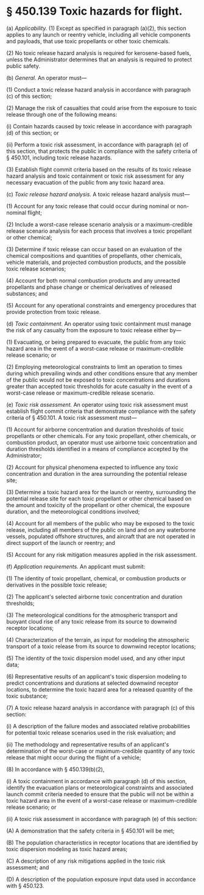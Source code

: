 # § 450.139   Toxic hazards for flight.

(a) *Applicability.* (1) Except as specified in paragraph (a)(2), this section applies to any launch or reentry vehicle, including all vehicle components and payloads, that use toxic propellants or other toxic chemicals.


(2) No toxic release hazard analysis is required for kerosene-based fuels, unless the Administrator determines that an analysis is required to protect public safety.


(b) *General.* An operator must—


(1) Conduct a toxic release hazard analysis in accordance with paragraph (c) of this section;


(2) Manage the risk of casualties that could arise from the exposure to toxic release through one of the following means:


(i) Contain hazards caused by toxic release in accordance with paragraph (d) of this section; or


(ii) Perform a toxic risk assessment, in accordance with paragraph (e) of this section, that protects the public in compliance with the safety criteria of § 450.101, including toxic release hazards.


(3) Establish flight commit criteria based on the results of its toxic release hazard analysis and toxic containment or toxic risk assessment for any necessary evacuation of the public from any toxic hazard area.


(c) *Toxic release hazard analysis.* A toxic release hazard analysis must—


(1) Account for any toxic release that could occur during nominal or non-nominal flight;


(2) Include a worst-case release scenario analysis or a maximum-credible release scenario analysis for each process that involves a toxic propellant or other chemical;


(3) Determine if toxic release can occur based on an evaluation of the chemical compositions and quantities of propellants, other chemicals, vehicle materials, and projected combustion products, and the possible toxic release scenarios;


(4) Account for both normal combustion products and any unreacted propellants and phase change or chemical derivatives of released substances; and


(5) Account for any operational constraints and emergency procedures that provide protection from toxic release.


(d) *Toxic containment.* An operator using toxic containment must manage the risk of any casualty from the exposure to toxic release either by—


(1) Evacuating, or being prepared to evacuate, the public from any toxic hazard area in the event of a worst-case release or maximum-credible release scenario; or


(2) Employing meteorological constraints to limit an operation to times during which prevailing winds and other conditions ensure that any member of the public would not be exposed to toxic concentrations and durations greater than accepted toxic thresholds for acute casualty in the event of a worst-case release or maximum-credible release scenario.


(e) *Toxic risk assessment.* An operator using toxic risk assessment must establish flight commit criteria that demonstrate compliance with the safety criteria of § 450.101. A toxic risk assessment must—


(1) Account for airborne concentration and duration thresholds of toxic propellants or other chemicals. For any toxic propellant, other chemicals, or combustion product, an operator must use airborne toxic concentration and duration thresholds identified in a means of compliance accepted by the Administrator;


(2) Account for physical phenomena expected to influence any toxic concentration and duration in the area surrounding the potential release site;


(3) Determine a toxic hazard area for the launch or reentry, surrounding the potential release site for each toxic propellant or other chemical based on the amount and toxicity of the propellant or other chemical, the exposure duration, and the meteorological conditions involved;


(4) Account for all members of the public who may be exposed to the toxic release, including all members of the public on land and on any waterborne vessels, populated offshore structures, and aircraft that are not operated in direct support of the launch or reentry; and


(5) Account for any risk mitigation measures applied in the risk assessment.


(f) *Application requirements.* An applicant must submit:


(1) The identity of toxic propellant, chemical, or combustion products or derivatives in the possible toxic release;


(2) The applicant's selected airborne toxic concentration and duration thresholds;


(3) The meteorological conditions for the atmospheric transport and buoyant cloud rise of any toxic release from its source to downwind receptor locations;


(4) Characterization of the terrain, as input for modeling the atmospheric transport of a toxic release from its source to downwind receptor locations;


(5) The identity of the toxic dispersion model used, and any other input data;


(6) Representative results of an applicant's toxic dispersion modeling to predict concentrations and durations at selected downwind receptor locations, to determine the toxic hazard area for a released quantity of the toxic substance;


(7) A toxic release hazard analysis in accordance with paragraph (c) of this section:


(i) A description of the failure modes and associated relative probabilities for potential toxic release scenarios used in the risk evaluation; and


(ii) The methodology and representative results of an applicant's determination of the worst-case or maximum-credible quantity of any toxic release that might occur during the flight of a vehicle;


(8) In accordance with § 450.139(b)(2),


(i) A toxic containment in accordance with paragraph (d) of this section, identify the evacuation plans or meteorological constraints and associated launch commit criteria needed to ensure that the public will not be within a toxic hazard area in the event of a worst-case release or maximum-credible release scenario; or


(ii) A toxic risk assessment in accordance with paragraph (e) of this section:


(A) A demonstration that the safety criteria in § 450.101 will be met;


(B) The population characteristics in receptor locations that are identified by toxic dispersion modeling as toxic hazard areas;


(C) A description of any risk mitigations applied in the toxic risk assessment; and


(D) A description of the population exposure input data used in accordance with § 450.123.


